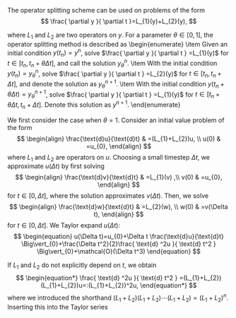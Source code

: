 The operator splitting scheme can be used on problems of the form
$$
\frac{ \partial y }{ \partial t }=L_{1}(y)+L_{2}(y),
$$

where $L_{1}$ and $L_{2}$ are two operators on $y$. For a parameter $\theta \in [0,1]$, the operator splitting method is described as
\begin{enumerate}
    \item Given an initial condition $y(t_{n})=y^n$, solve $\frac{ \partial y }{ \partial t } =L_{1}(y)$ for $t\in [t_n, t_n+\theta\Delta t]$, and call the solution $y_{\theta}^n$.
    \item With the initial condition $y(t_{n})=y^n_{\theta}$, solve $\frac{ \partial y }{ \partial t } =L_{2}(y)$ for $t\in [t_n, t_n+\Delta t]$, and denote the solution as $y^{n+1}_{\theta}$.
    \item With the initial condition $y(t_{n}+\theta\Delta t)=y^{n+1}_{\theta}$, solve $\frac{ \partial y }{ \partial t } =L_{1}(y)$ for $t\in [t_n+\theta\Delta t, t_n+\Delta t]$. Denote this solution as $y^{n+1}$.
\end{enumerate}

We first consider the case when $\theta=1$. Consider an initial value problem of the form
$$
\begin{align}
\frac{\text{d}u}{\text{d}t}  & =(L_{1}+L_{2})u, \\
u(0) & =u_{0},
\end{align}
$$
where $L_{1}$ and $L_{2}$ are operators on $u$. Choosing a small timestep $\Delta t$, we approximate $u(\Delta t)$ by first solving
$$
\begin{align}
\frac{\text{d}v}{\text{d}t}  & =L_{1}(v) ,\\
v(0) & =u_{0},
\end{align}
$$
for $t \in [0,\Delta t]$, where the solution approximates $v(\Delta t)$. Then, we solve
$$
\begin{align}
\frac{\text{d}w}{\text{d}t}  & =L_{2}(w), \\
w(0) & =v(\Delta t),
\end{align}
$$
for $t\in[0,\Delta t]$. We Taylor expand $u(\Delta t)$:
$$
\begin{equation}
u(\Delta t)=u_{0}+\Delta t \frac{\text{d}u}{\text{d}t} \Big\vert_{0}+\frac{\Delta t^2}{2}\frac{ \text{d} ^2u }{ \text{d} t^2 } \Big\vert_{0}+\mathcal{O}(\Delta t^3)
\end{equation}
$$

If $L_{1}$ and $L_{2}$ do not explicitly depend on $t$, we obtain 
$$
\begin{equation*}
\frac{ \text{d} ^2u }{ \text{d} t^2 } =(L_{1}+L_{2})(L_{1}+L_{2})u=:(L_{1}+L_{2})^2u, 
\end{equation*}
$$
where we introduced the shorthand $(L_{1}+L_{2})(L_{1}+L_{2})\cdots(L_{1}+L_{2})=(L_{1}+L_{2})^n$. Inserting this into the Taylor series